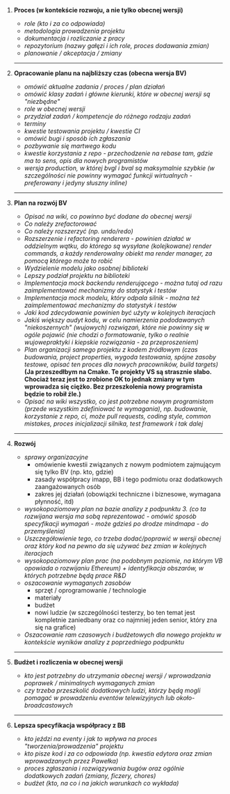1. **Proces (w kontekście rozwoju, a nie tylko obecnej wersji)**
    * _role (kto i za co odpowiada)_
    * _metodologia prowadzenia projektu_
    * _dokumentacja i rozliczanie z pracy_
    * _repozytorium (nazwy gałęzi i ich role, proces dodawania zmian)_
    * _planowanie / akceptacja / zmiany_

    * * *
 
2. **Opracowanie planu na najbliższy czas (obecna wersja BV)**
    * _omówić aktualne zadania / proces / plan działań_
    * _omówić klasy zadań i główne kierunki, które w obecnej wersji są "niezbędne"_
    * _role w obecnej wersji_
    * _przydział zadań / kompetencje do różnego rodzaju zadań_
    * _terminy_
    * _kwestie testowania projektu / kwestie CI_
    * _omówić bugi i sposób ich zgłaszania_
    * _pozbywanie się martwego kodu_
    * _kwestie korzystania z repo - przechodzenie na rebase tam, gdzie ma to sens, opis dla nowych programistów_
    * _wersja production, w której bvgl i bval są maksymalnie szybkie (w szczególności nie powinny wymagać funkcji wirtualnych - preferowany i jedyny słuszny inline)_


    * * *
 
3. **Plan na rozwój BV**
    * _Opisać na wiki, co powinno być dodane do obecnej wersji_
    * _Co należy zrefactorować_
    * _Co należy rozszerzyć (np. undo/redo)_
    * _Rozszerzenie i refactoring renderera - powinien działać w oddzielnym wątku, do którego są wysyłane (kolejkowane) render commands, a każdy renderowalny obiekt ma render manager, za pomocą którego może to robić_
    * _Wydzielenie modelu jako osobnej biblioteki_
    * _Lepszy podział projektu na biblioteki_
    * _Implementacja mock backendu renderującego - można tutaj od razu zaimplementować mechanizmy do statystyk i testów_
    * _Implementacja mock modelu, który odpala silnik - można też zaimplementować mechanizmy do statystyk i testów_
    * _Jaki kod zdecydowanie powinien być użyty w kolejnych iteracjach_
    * _Jakiś większy audyt kodu, w celu namierzenia pododawanych "niekoszernych" (wujowych) rozwiązań, które nie powinny się w ogóle pojawić (nie chodzi o formatowanie, tylko o realnie wujowepraktyki i kiepskie rozwiązania - za przeproszeniem)_
    * _Plan organizacji samego projektu z kodem źródłowym (czas budowania, project properties, wygoda testowania, spójne zasoby testowe, opisać ten proces dla nowych pracowników, build targets)_ **(Ja przeszedłbym na Cmake. Te projekty VS są strasznie słabo. Chociaż teraz jest to zrobione OK to jednak zmiany w tym wprowadza się ciężko. Bez przeszkolenia nowy programista będzie to robił źle.)**
    * _Opisać na wiki wszystko, co jest potrzebne nowym programistom (przede wszystkim zdefiniować te wymagania), np. budowanie, korzystanie z repo, ci, może pull requests, coding style, common mistakes, proces inicjalizacji silnika, test framework i tak dalej_

    * * *
 
4. **Rozwój**
    * _sprawy organizacyjne_
        * omówienie kwestii związanych z nowym podmiotem zajmującym się tylko BV (np. kto, gdzie)
        * zasady współpracy imapp, BB i tego podmiotu oraz dodatkowych zaangażowanych osób
        * zakres jej działań (obowiązki techniczne i biznesowe, wymagana płynność, itd)
    * _wysokopoziomowy plan na bazie analizy z podpunktu 3. (co ta rozwijana wersja ma sobą reprezentować - omówić sposób specyfikacji wymagań - może gdzieś po drodze mindmapa - do przemyślenia)_
    * _Uszczegółowienie tego, co trzeba dodać/poprawić w wersji obecnej oraz który kod na pewno da się używać bez zmian w kolejnych iteracjach_
    * _wysokopoziomowy plan prac (na podobnym poziomie, na którym VB opowiada o rozwijaniu Ethereum) + identyfikacja obszarów, w których potrzebne będą prace R&D_
    * _oszacowanie wymaganych zasobów_
        * sprzęt / oprogramowanie / technologie
        * materiały
        * budżet
        * nowi ludzie (w szczególności testerzy, bo ten temat jest kompletnie zaniedbany oraz co najmniej jeden senior, który zna się na grafice)
    * _Oszacowanie ram czasowych i budżetowych dla nowego projektu w kontekście wyników analizy z poprzedniego podpunktu_

    * * *
 
5. **Budżet i rozliczenia w obecnej wersji**
    * _kto jest potrzebny do utrzymania obecnej wersji / wprowadzania poprawek / minimalnych wymaganych zmian_
    * _czy trzeba przeszkolić dodatkowych ludzi, którzy będą mogli pomagać w prowadzeniu eventów telewizyjnych lub około-broadcastowych_

    * * *
 
6. **Lepsza specyfikacja współpracy z BB**
    * _kto jeździ na eventy i jak to wpływa na proces "tworzenia/prowadzenia" projektu_
    * _kto pisze kod i za co odpowiada (np. kwestia edytora oraz zmian wprowadzanych przez Pawełka)_
    * _proces zgłaszania i rozwiązywania bugów oraz ogólnie dodatkowych zadań (zmiany, ficzery, chores)_
    * _budżet (kto, na co i na jakich warunkach co wykłada)_